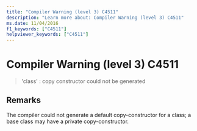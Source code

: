 ```yaml
---
title: "Compiler Warning (level 3) C4511"
description: "Learn more about: Compiler Warning (level 3) C4511"
ms.date: 11/04/2016
f1_keywords: ["C4511"]
helpviewer_keywords: ["C4511"]
---
```

# Compiler Warning (level 3) C4511

> 'class' : copy constructor could not be generated

## Remarks

The compiler could not generate a default copy-constructor for a class; a base class may have a private copy-constructor.
